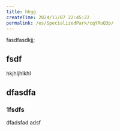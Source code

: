 ```yaml
---
title: hhgg
createTime: 2024/11/07 22:45:22
permalink: /es/SpecializedPark/cqYRuQ3p/
---
```



fasdfasdkjj;


## fsdf 


hkjhljhlkhl


## dfasdfa 

### 1fsdfs

dfadsfad adsf